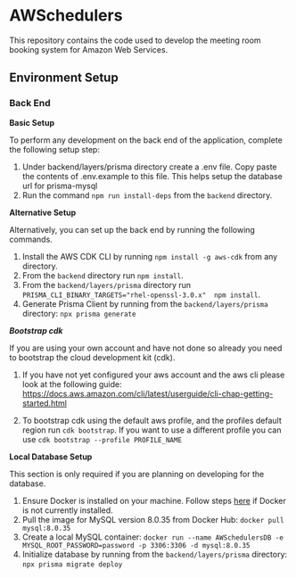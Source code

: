 # AWSchedulers

This repository contains the code used to develop the meeting room booking system for Amazon Web Services.

## Environment Setup

### Back End

**Basic Setup**

To perform any development on the back end of the application, complete the following setup step:

1. Under backend/layers/prisma directory create a .env file. Copy paste the contents of .env.example to this file. This helps setup the database url for prisma-mysql
2. Run the command `npm run install-deps` from the `backend` directory.

**Alternative Setup**

Alternatively, you can set up the back end by running the following commands.

1. Install the AWS CDK CLI by running `npm install -g aws-cdk` from any directory.
2. From the `backend` directory run `npm install`.
3. From the `backend/layers/prisma` directory run `PRISMA_CLI_BINARY_TARGETS="rhel-openssl-3.0.x"  npm install`.
4. Generate Prisma Client by running from the `backend/layers/prisma` directory: `npx prisma generate`

**_Bootstrap cdk_**

If you are using your own account and have not done so already you need to bootstrap the cloud development kit (cdk).

1. If you have not yet configured your aws account and the aws cli please look at the following guide: https://docs.aws.amazon.com/cli/latest/userguide/cli-chap-getting-started.html

2. To bootstrap cdk using the default aws profile, and the profiles default region run `cdk bootstrap`. If you want to use a different profile you can use `cdk bootstrap --profile PROFILE_NAME`

**Local Database Setup**

This section is only required if you are planning on developing for the database.

1. Ensure Docker is installed on your machine. Follow steps [here](https://docs.docker.com/engine/install/) if Docker is not currently installed.
2. Pull the image for MySQL version 8.0.35 from Docker Hub:
   `docker pull mysql:8.0.35`
3. Create a local MySQL container:
   `docker run --name AWSchedulersDB -e MYSQL_ROOT_PASSWORD=password -p 3306:3306 -d mysql:8.0.35`
4. Initialize database by running from the `backend/layers/prisma` directory:
   `npx prisma migrate deploy`
